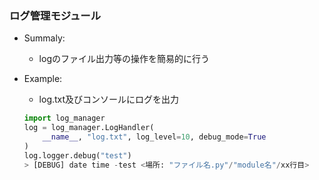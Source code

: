 ### ログ管理モジュール

- Summaly:
    - logのファイル出力等の操作を簡易的に行う

- Example:
    - log.txt及びコンソールにログを出力

    ```Python
    import log_manager
    log = log_manager.LogHandler(
        __name__, "log.txt", log_level=10, debug_mode=True
    )
    log.logger.debug("test")
    > [DEBUG] date time -test <場所: "ファイル名.py"/"module名"/xx行目>
    ```
